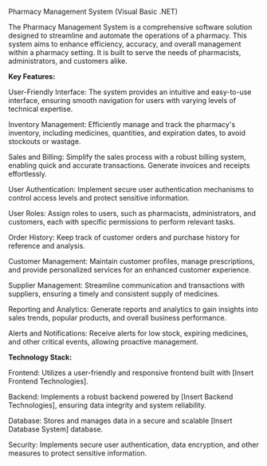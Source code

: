 Pharmacy Management System (Visual Basic .NET)

The Pharmacy Management System is a comprehensive software solution designed to streamline and automate the operations of a pharmacy. This system aims to enhance efficiency, accuracy, and overall management within a pharmacy setting. It is built to serve the needs of pharmacists, administrators, and customers alike.

**Key Features:**

User-Friendly Interface: The system provides an intuitive and easy-to-use interface, ensuring smooth navigation for users with varying levels of technical expertise.

Inventory Management: Efficiently manage and track the pharmacy's inventory, including medicines, quantities, and expiration dates, to avoid stockouts or wastage.

Sales and Billing: Simplify the sales process with a robust billing system, enabling quick and accurate transactions. Generate invoices and receipts effortlessly.

User Authentication: Implement secure user authentication mechanisms to control access levels and protect sensitive information.

User Roles: Assign roles to users, such as pharmacists, administrators, and customers, each with specific permissions to perform relevant tasks.

Order History: Keep track of customer orders and purchase history for reference and analysis.

Customer Management: Maintain customer profiles, manage prescriptions, and provide personalized services for an enhanced customer experience.

Supplier Management: Streamline communication and transactions with suppliers, ensuring a timely and consistent supply of medicines.

Reporting and Analytics: Generate reports and analytics to gain insights into sales trends, popular products, and overall business performance.

Alerts and Notifications: Receive alerts for low stock, expiring medicines, and other critical events, allowing proactive management.

**Technology Stack:**

Frontend: Utilizes a user-friendly and responsive frontend built with [Insert Frontend Technologies].

Backend: Implements a robust backend powered by [Insert Backend Technologies], ensuring data integrity and system reliability.

Database: Stores and manages data in a secure and scalable [Insert Database System] database.

Security: Implements secure user authentication, data encryption, and other measures to protect sensitive information.
